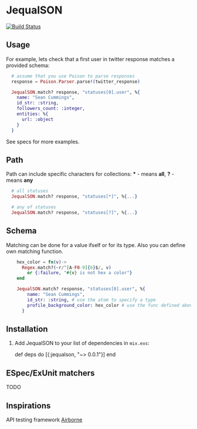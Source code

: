 # JequalSON
[![Build Status](https://travis-ci.org/dm1try/jequalson.svg)](https://travis-ci.org/dm1try/jequalson)
## Usage
For example, lets check that a first user in twitter response matches a provided schema:
```elixir
  # assume that you use Poison to parse responses
  response = Poison.Parser.parse!(twitter_response)

  JequalSON.match? response, "statuses[0].user", %{
    name: "Sean Cummings",
    id_str: :string,
    followers_count: :integer,
    entities: %{
      url: :object
    }
  }
```
See specs for more examples.

## Path
Path can include specific characters for collections:
 __*__ - means **all**,
 __?__ - means **any**

```elixir
  # all statuses
  JequalSON.match? response, "statuses[*]", %{...}

  # any of statuses
  JequalSON.match? response, "statuses[?]", %{...}
```

## Schema
Matching can be done for a value ifself or for its type. Also you can define own matching function.
```elixir
    hex_color = fn(v)->
      Regex.match?(~r/^[A-F0-9]{6}$/, v)
        or {:failure, "#{v} is not hex a color"}
    end

    JequalSON.match? response, "statuses[0].user", %{
        name: "Sean Cummings",
        id_str: :string, # use the atom to specify a type
        profile_background_color: hex_color # use the func defined above
      }
```

## Installation
  1. Add JequalSON to your list of dependencies in `mix.exs`:

        def deps do
          [{:jequalson, "~> 0.0.1"}]
        end

## ESpec/ExUnit matchers

  TODO

## Inspirations

API testing framework [Airborne](https://github.com/brooklynDev/airborne)